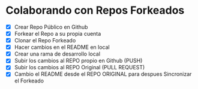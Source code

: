 # Colaborando con Repos Forkeados

- [x] Crear Repo Público en Github
- [x] Forkear el Repo a su propia cuenta
- [x] Clonar el Repo Forkeado
- [x] Hacer cambios en el README en local
- [x] Crear una rama de desarrollo local
- [x] Subir los cambios al REPO propio en Github (PUSH)
- [x] Subir los cambios al REPO Original (PULL REQUEST)
- [x] Cambio el README desde el REPO ORIGINAL para despues Sincronizar el Forkeado
